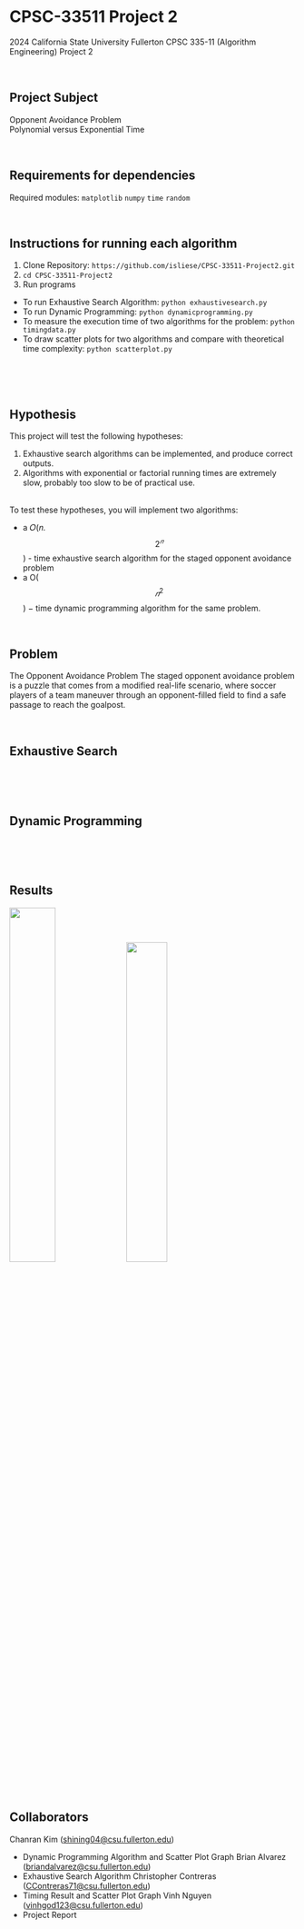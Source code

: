 # CPSC-33511 Project 2
2024 California State University Fullerton CPSC 335-11 (Algorithm Engineering) Project 2 <p> <p> <br>

## Project Subject
Opponent Avoidance Problem <br>
Polynomial versus Exponential Time

<br>

## Requirements for dependencies 
Required modules: `matplotlib` `numpy` `time` `random`

<br>

## Instructions for running each algorithm
1. Clone Repository: `https://github.com/isliese/CPSC-33511-Project2.git` <br>
2. `cd CPSC-33511-Project2` <br>
3. Run programs
* To run Exhaustive Search Algorithm: `python exhaustivesearch.py` <br>
* To run Dynamic Programming: `python dynamicprogramming.py` <br>
* To measure the execution time of two algorithms for the problem: `python timingdata.py` <br>
* To draw scatter plots for two algorithms and compare with theoretical time complexity: `python scatterplot.py` <br>



<br><br><br>

## Hypothesis 
This project will test the following hypotheses:
1. Exhaustive search algorithms can be implemented, and produce correct outputs.
2. Algorithms with exponential or factorial running times are extremely slow, probably too
slow to be of practical use. <br> <br>

To test these hypotheses, you will implement two algorithms:
* a 𝑂(𝑛. $$2^𝑛$$) - time exhaustive search algorithm for the staged opponent avoidance
problem
* a O($$𝑛^2$$) − time dynamic programming algorithm for the same problem.

<br>

## Problem 
The Opponent Avoidance Problem
The staged opponent avoidance problem is a puzzle that comes from a modified real-life scenario,
where soccer players of a team maneuver through an opponent-filled field to find a safe
passage to reach the goalpost.

<br>

## Exhaustive Search
<br><br><br>
## Dynamic Programming 
<br><br><br>

## Results
<img src="https://github.com/user-attachments/assets/917169a8-21a1-457b-b424-6feeee0bc889" width="40%">
<img src="https://github.com/user-attachments/assets/5362923f-5251-4e4b-9fa0-2e2462a3b258" width="38%">



## Collaborators 
Chanran Kim (shining04@csu.fullerton.edu) 
  - Dynamic Programming Algorithm and Scatter Plot Graph 
Brian Alvarez (briandalvarez@csu.fullerton.edu) 
  - Exhaustive Search Algorithm 
Christopher Contreras (CContreras71@csu.fullerton.edu)
  - Timing Result and Scatter Plot Graph 
Vinh Nguyen (vinhgod123@csu.fullerton.edu)
  - Project Report 
